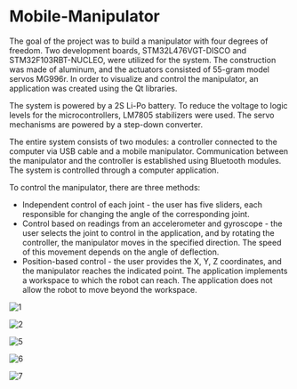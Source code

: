 # Mobile-Manipulator
The goal of the project was to build a manipulator with four degrees of freedom. Two development boards, STM32L476VGT-DISCO and STM32F103RBT-NUCLEO, were utilized for the system. The construction was made of aluminum, and the actuators consisted of 55-gram model servos MG996r. 
In order to visualize and control the manipulator, an application was created using the Qt libraries.

The system is powered by a 2S Li-Po battery. To reduce the voltage to logic levels for the microcontrollers, LM7805 stabilizers were used. The servo mechanisms are powered by a step-down converter.

The entire system consists of two modules: a controller connected to the computer via USB cable and a mobile manipulator. Communication between the manipulator and the controller is established using Bluetooth modules. The system is controlled through a computer application.

To control the manipulator, there are three methods:
- Independent control of each joint - the user has five sliders, each responsible for changing the angle of the corresponding joint.
- Control based on readings from an accelerometer and gyroscope - the user selects the joint to control in the application, and by rotating the controller, the manipulator moves in the specified direction. The speed of this movement depends on the angle of deflection.
- Position-based control - the user provides the X, Y, Z coordinates, and the manipulator reaches the indicated point. The application implements a workspace to which the robot can reach. The application does not allow the robot to move beyond the workspace.

![1](https://github.com/MPerskawiec/Mobile-Manipulator/assets/96746401/5f3499a5-9955-4377-9d5d-ee86450261a5)

![2](https://github.com/MPerskawiec/Mobile-Manipulator/assets/96746401/63e1e44d-d082-421f-b41b-7f7824c39014)

![5](https://github.com/MPerskawiec/Mobile-Manipulator/assets/96746401/d8d0a2a1-4742-4226-a955-70a1c1eda8b5)

![6](https://github.com/MPerskawiec/Mobile-Manipulator/assets/96746401/7f8159fd-572a-49d7-a1af-34c962e36f5e)

![7](https://github.com/MPerskawiec/Mobile-Manipulator/assets/96746401/8359e88b-3f8d-4bc0-9104-94733bf85c60)





